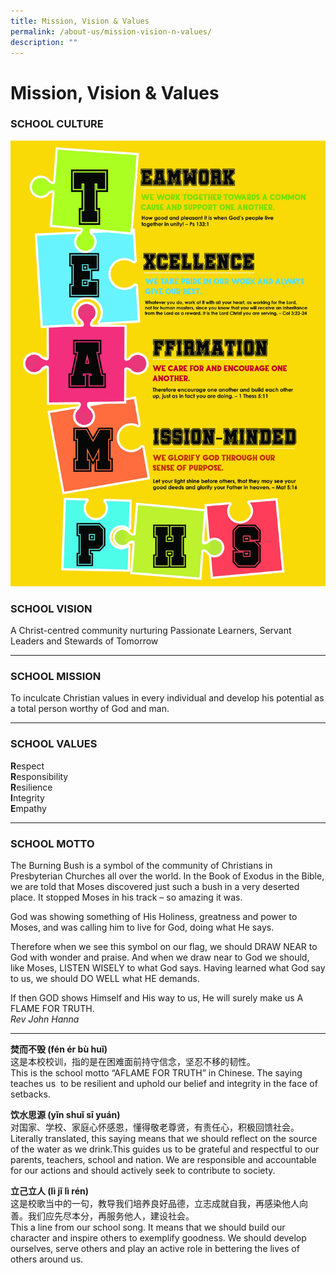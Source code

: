 ```yaml
---
title: Mission, Vision & Values
permalink: /about-us/mission-vision-n-values/
description: ""
---
```

# **Mission, Vision & Values**


### SCHOOL CULTURE

![](/images/TEAM%20PHS%20poster.jpg)

### SCHOOL VISION

A Christ-centred community nurturing Passionate Learners, Servant Leaders and Stewards of Tomorrow

* * *

### SCHOOL MISSION

To inculcate Christian values in every individual and develop his potential as a total person worthy of God and man.


* * *

### SCHOOL VALUES

**R**espect    
**R**esponsibility   
**R**esilience    
**I**ntegrity   
**E**mpathy  

* * *

### SCHOOL MOTTO

The Burning Bush is a symbol of the community of Christians in Presbyterian Churches all over the world. In the Book of Exodus in the Bible, we are told that Moses discovered just such a bush in a very deserted place. It stopped Moses in his track – so amazing it was.  
  
God was showing something of His Holiness, greatness and power to Moses, and was calling him to live for God, doing what He says.  
  
Therefore when we see this symbol on our flag, we should DRAW NEAR to God with wonder and praise. And when we draw near to God we should, like Moses, LISTEN WISELY to what God says. Having learned what God say to us, we should DO WELL what HE demands.  
  
If then GOD shows Himself and His way to us, He will surely make us A FLAME FOR TRUTH.  
_Rev John Hanna_

* * *

**焚而不毁 (fén ér bù huǐ)**  
这是本校校训，指的是在困难面前持守信念，坚忍不移的韧性。  
This is the school motto “AFLAME FOR TRUTH” in Chinese. The saying teaches us  to be resilient and uphold our belief and integrity in the face of setbacks.

**饮水思源 (yǐn shuǐ sī yuán)**  
对国家、学校、家庭心怀感恩，懂得敬老尊贤，有责任心，积极回馈社会。  
Literally translated, this saying means that we should reflect on the source of the water as we drink.This guides us to be grateful and respectful to our parents, teachers, school and nation. We are responsible and accountable for our actions and should actively seek to contribute to society.  
  
**立己立人 (lì jǐ lì rén)**  
这是校歌当中的一句，教导我们培养良好品德，立志成就自我，再感染他人向  
善。我们应先尽本分，再服务他人，建设社会。  
This a line from our school song. It means that we should build our character and inspire others to exemplify goodness. We should develop ourselves, serve others and play an active role in bettering the lives of others around us.